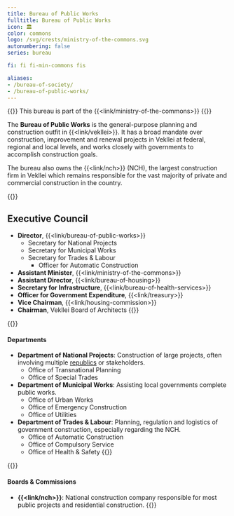 ```yaml
---
title: Bureau of Public Works
fulltitle: Bureau of Public Works
icon: 🏛️
color: commons
logo: /svg/crests/ministry-of-the-commons.svg
autonumbering: false
series: bureau

fi: fi fi-min-commons fis

aliases:
- /bureau-of-society/
- /bureau-of-public-works/
---
```

{{<note series>}}
 This bureau is part of the {{<link/ministry-of-the-commons>}}
{{</note>}}

The <span class="fi fi-min-commons fis"></span> **Bureau of Public Works** is the general-purpose planning and construction outfit in {{<link/vekllei>}}. It has a broad mandate over construction, improvement and renewal projects in Vekllei at federal, regional and local levels, and works closely with governments to accomplish construction goals.

The bureau also owns the {{<link/nch>}} (NCH), the largest construction firm in Vekllei which remains responsible for the vast majority of private and commercial construction in the country.

{{<note panel>}}
## Executive Council

* **Director**, {{<link/bureau-of-public-works>}}
	* Secretary for National Projects
	* Secretary for Municipal Works
	* Secretary for Trades & Labour
		* Officer for Automatic Construction
* **Assistant Minister**, {{<link/ministry-of-the-commons>}}
* **Assistant Director**, {{<link/bureau-of-housing>}}
* **Secretary for Infrastructure**, {{<link/bureau-of-health-services>}}
* **Officer for Government Expenditure**, {{<link/treasury>}}
* **Vice Chairman**, {{<link/housing-commission>}}
* **Chairman**, Vekllei Board of Architects
{{</note>}}

{{<note panel>}}
#### Departments
* **Department of National Projects**: Construction of large projects, often involving multiple [republics](/republics/) or stakeholders.
	* Office of Transnational Planning
	* Office of Special Trades
* **Department of Municipal Works**: Assisting local governments complete public works.
	* Office of Urban Works
	* Office of Emergency Construction
	* Office of Utilities
* **Department of Trades & Labour**: Planning, regulation and logistics of government construction, especially regarding the NCH.
	* Office of Automatic Construction
	* Office of Compulsory Service
	* Office of Health & Safety
{{</note>}}

{{<note panel>}}
#### Boards & Commissions

* **{{<link/nch>}}**: National construction company responsible for most public projects and residential construction.
{{</note>}}